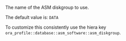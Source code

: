 The name of the ASM diskgroup to use.

The default value is: `DATA`


To customize this consistently use the hiera key `ora_profile::database::asm_software::asm_diskgroup`.
